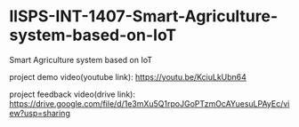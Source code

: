 # llSPS-INT-1407-Smart-Agriculture-system-based-on-IoT
Smart Agriculture system based on IoT

project demo video(youtube link):
https://youtu.be/KciuLkUbn64

project feedback video(drive link):
https://drive.google.com/file/d/1e3mXu5Q1rpoJGoPTzmOcAYuesuLPAyEc/view?usp=sharing
